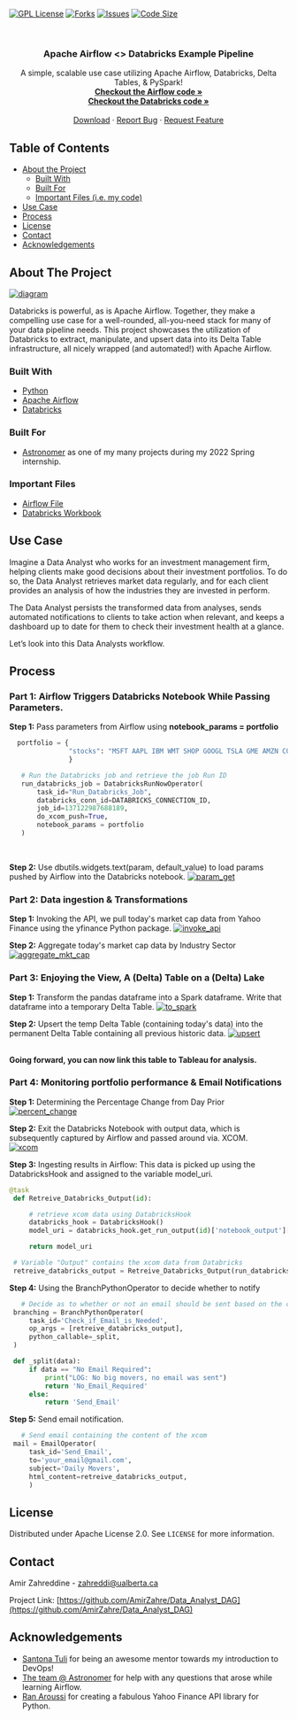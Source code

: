 <!-- PROJECT SHIELDS -->
[![GPL License][license-shield]][license-url]
[![Forks][forks-shield]][forks-url]
[![Issues][issues-shield]][issues-url]
[![Code Size][cSize-shield]][cSize-url]


<!-- PROJECT LOGO -->
<br />
  <h3 align="center">Apache Airflow <> Databricks Example Pipeline</h3>

  <p align="center">
    A simple, scalable use case utilizing Apache Airflow, Databricks, Delta Tables, & PySpark!
    <br />
    <a href="https://github.com/AmirZahre/Data_Analyst_DAG/blob/main/dags/databricks.py"><strong>Checkout the Airflow code »</strong></a><br>
    <a href="https://github.com/AmirZahre/Data_Analyst_DAG/blob/main/dag-workshop.ipynb"><strong>Checkout the Databricks code »</strong></a>
    <br />
    <br />
    <a href="https://github.com/AmirZahre/Data_Analyst_DAG/releases/tag/Astronomer">Download</a>
    ·
    <a href="https://github.com/AmirZahre/Data_Analyst_DAG/issues">Report Bug</a>
    ·
    <a href="https://github.com/AmirZahre/Data_Analyst_DAG/issues">Request Feature</a>
  </p>
</p>


<!-- TABLE OF CONTENTS -->
## Table of Contents

* [About the Project](#about-the-project)
  * [Built With](#built-with)
  * [Built For](#built-for)
  * [Important Files (i.e. my code)](#important-files)
* [Use Case](#use-case)
* [Process](#process)
* [License](#license)
* [Contact](#contact)
* [Acknowledgements](#acknowledgements)


<!-- ABOUT THE PROJECT -->
## About The Project
  
[![diagram]](#)  

Databricks is powerful, as is Apache Airflow. Together, they make a compelling use case for a well-rounded, all-you-need stack for many of your data pipeline needs. This project showcases the utilization of Databricks to extract, manipulate, and upsert data into its Delta Table infrastructure, all nicely wrapped (and automated!) with Apache Airflow.
  
### Built With
* [Python](https://www.python.org/)
* [Apache Airflow](https://airflow.apache.org/)
* [Databricks](https://databricks.com/)

### Built For
* [Astronomer](https://www.astronomer.io/) as one of my many projects during my 2022 Spring internship.
  
### Important Files
* [Airflow File](https://github.com/AmirZahre/Data_Analyst_DAG/blob/main/dags/databricks.py)
* [Databricks Workbook](https://github.com/AmirZahre/Data_Analyst_DAG/blob/main/dag-workshop.ipynb)


<!-- PROCESS -->
## Use Case
  
Imagine a Data Analyst who works for an investment management firm, helping clients make good decisions about their investment portfolios. To do so, the Data Analyst retrieves market data regularly, and for each client provides an analysis of how the industries they are invested in perform.

The Data Analyst persists the transformed data from analyses, sends automated notifications to clients to take action when relevant, and keeps a dashboard up to date for them to check their investment health at a glance.

Let’s look into this Data Analysts workflow.
  

## Process
### Part 1: Airflow Triggers Databricks Notebook While Passing Parameters.
  <b>Step 1:</b>
  Pass parameters from Airflow using <b>notebook_params = portfolio</b>
  
```python
  portfolio = {
               "stocks": "MSFT AAPL IBM WMT SHOP GOOGL TSLA GME AMZN COST COKE CBRE NVDA AMD PG"
               }

   # Run the Databricks job and retrieve the job Run ID
   run_databricks_job = DatabricksRunNowOperator(
       task_id="Run_Databricks_Job",
       databricks_conn_id=DATABRICKS_CONNECTION_ID,
       job_id=137122987688189,
       do_xcom_push=True,
       notebook_params = portfolio
   )
```
<br>
  
  <b>Step 2:</b>
  Use dbutils.widgets.text(param, default_value) to load params pushed by Airflow into the Databricks notebook.
  [![param_get]](#)  

  
### Part 2: Data ingestion & Transformations
  <b>Step 1:</b>
  Invoking the API, we pull today's market cap data from Yahoo Finance using the yfinance Python package.
  [![invoke_api]](#) 
  
  <b>Step 2:</b> Aggregate today's market cap data by Industry Sector<br>
  [![aggregate_mkt_cap]](#) 

  
### Part 3: Enjoying the View, A (Delta) Table on a (Delta) Lake
  <b>Step 1:</b>
  Transform the pandas dataframe into a Spark dataframe. Write that dataframe into a temporary Delta Table.
  [![to_spark]](#) 
  
  <b>Step 2:</b>
  Upsert the temp Delta Table (containing today's data) into the permanent Delta Table containing all previous historic data.
  [![upsert]](#) 
  
  <br><b>Going forward, you can now link this table to Tableau for analysis.</b>
  
### Part 4: Monitoring portfolio performance & Email Notifications
  <b>Step 1:</b>
  Determining the Percentage Change from Day Prior
  [![percent_change]](#) 
  
  <b>Step 2:</b>
  Exit the Databricks Notebook with output data, which is subsequently captured by Airflow and passed around via. XCOM.<br>
  [![xcom]](#) 
  
  <b>Step 3:</b>
  Ingesting results in Airflow: This data is picked up using the DatabricksHook and assigned to the variable model_uri.
  ```python
  @task
   def Retreive_Databricks_Output(id):

       # retrieve xcom data using DatabricksHook
       databricks_hook = DatabricksHook()
       model_uri = databricks_hook.get_run_output(id)['notebook_output']['result']

       return model_uri

   # Variable "Output" contains the xcom data from Databricks
   retreive_databricks_output = Retreive_Databricks_Output(run_databricks_job.output['run_id'])
  ```
  
  <b>Step 4:</b>
  Using the BranchPythonOperator to decide whether to notify
  ```python
     # Decide as to whether or not an email should be sent based on the content of Output
   branching = BranchPythonOperator(
       task_id='Check_if_Email_is_Needed',
       op_args = [retreive_databricks_output],
       python_callable=_split,
   )

   def _split(data):
       if data == "No Email Required":
           print("LOG: No big movers, no email was sent")
           return 'No_Email_Required'
       else:
           return 'Send_Email'
  ```
  
  <b>Step 5:</b>
  Send email notification.
  ```python
     # Send email containing the content of the xcom
   mail = EmailOperator(
       task_id='Send_Email',
       to='your_email@gmail.com',
       subject='Daily Movers',
       html_content=retreive_databricks_output,
       )
  ```
  
  
<!-- LICENSE -->
## License

Distributed under Apache License 2.0. See `LICENSE` for more information.



<!-- CONTACT -->
## Contact

Amir Zahreddine - zahreddi@ualberta.ca

Project Link: [https://github.com/AmirZahre/Data_Analyst_DAG](https://github.com/AmirZahre/Data_Analyst_DAG)



<!-- ACKNOWLEDGEMENTS -->
## Acknowledgements
* [Santona Tuli](https://www.linkedin.com/in/santona-tuli/) for being an awesome mentor towards my introduction to DevOps!
* [The team @ Astronomer](https://www.astronomer.io/) for help with any questions that arose while learning Airflow.
* [Ran Aroussi](https://pypi.org/user/ranaroussi/) for creating a fabulous Yahoo Finance API library for Python.

  
<!-- MARKDOWN LINKS & IMAGES -->
[license-shield]: https://img.shields.io/github/license/AmirZahre/Data_Analyst_DAG?color=blueviolet
[license-url]: https://github.com/AmirZahre/Data_Analyst_DAG/blob/main/LICENSE.md
[issues-shield]: https://img.shields.io/github/issues/AmirZahre/Data_Analyst_DAG
[issues-url]: https://github.com/AmirZahre/Data_Analyst_DAG/issues
[forks-shield]: https://img.shields.io/github/forks/AmirZahre/Data_Analyst_DAG
[forks-url]: https://github.com/AmirZahre/Data_Analyst_Dag/network/members
[cSize-shield]: https://img.shields.io/github/languages/code-size/AmirZahre/Data_Analyst_Dag
[cSize-url]: https://github.com/AmirZahre/Data_Analyst_DAG
[diagram]: images/workflow.png
[tasks]: images/task_dependencies.png
[param_get]: images/param_get.png
[param_check]: images/param_check.png
[invoke_api]: images/invoke_api.png
[aggregate_mkt_cap]: images/aggregate_mkt_cap.png
[to_spark]: images/to_spark.png
[upsert]: images/upsert.png
[percent_change]: images/percent_change.png
[xcom]: images/xcom.png
  
  
